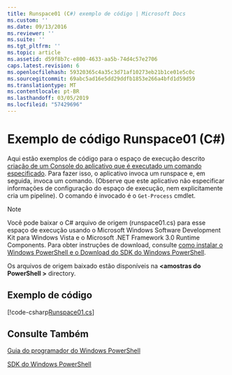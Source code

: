 ```yaml
---
title: Runspace01 (C#) exemplo de código | Microsoft Docs
ms.custom: ''
ms.date: 09/13/2016
ms.reviewer: ''
ms.suite: ''
ms.tgt_pltfrm: ''
ms.topic: article
ms.assetid: d59f8b7c-e800-4633-aa5b-74d4c57e2706
caps.latest.revision: 6
ms.openlocfilehash: 59320365c4a35c3d71af10273eb21b1ce01e5c0c
ms.sourcegitcommit: 69abc5ad16e5dd29ddfb1853e266a4bfd1d59d59
ms.translationtype: MT
ms.contentlocale: pt-BR
ms.lasthandoff: 03/05/2019
ms.locfileid: "57429696"
---
```

# <a name="runspace01-c-code-sample"></a>Exemplo de código Runspace01 (C#)

Aqui estão exemplos de código para o espaço de execução descrito [criação de um Console do aplicativo que é executado um comando especificado](http://msdn.microsoft.com/en-us/793a6570-a072-4799-840b-172f28ce620e). Para fazer isso, o aplicativo invoca um runspace e, em seguida, invoca um comando. (Observe que este aplicativo não especificar informações de configuração do espaço de execução, nem explicitamente cria um pipeline). O comando é invocado é o `Get-Process` cmdlet.

> [!NOTE]
> Você pode baixar o C# arquivo de origem (runspace01.cs) para esse espaço de execução usando o Microsoft Windows Software Development Kit para Windows Vista e o Microsoft .NET Framework 3.0 Runtime Components. Para obter instruções de download, consulte [como instalar o Windows PowerShell e o Download do SDK do Windows PowerShell](/powershell/developer/installing-the-windows-powershell-sdk).
>
> Os arquivos de origem baixado estão disponíveis na  **\<amostras do PowerShell >** directory.

## <a name="code-sample"></a>Exemplo de código

[!code-csharp[Runspace01.cs](../../powershell-sdk-samples/SDK-2.0/csharp/Runspace01/Runspace01.cs#L11-L62 "Runspace01.cs")]

## <a name="see-also"></a>Consulte Também

[Guia do programador do Windows PowerShell](./windows-powershell-programmer-s-guide.md)

[SDK do Windows PowerShell](../windows-powershell-reference.md)